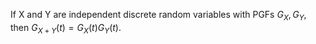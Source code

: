 If X and Y are independent discrete random variables with PGFs
$G_{X}, G_{Y},$ then $G_{X+Y}(t)=G_{X}(t)G_{Y}(t).$
